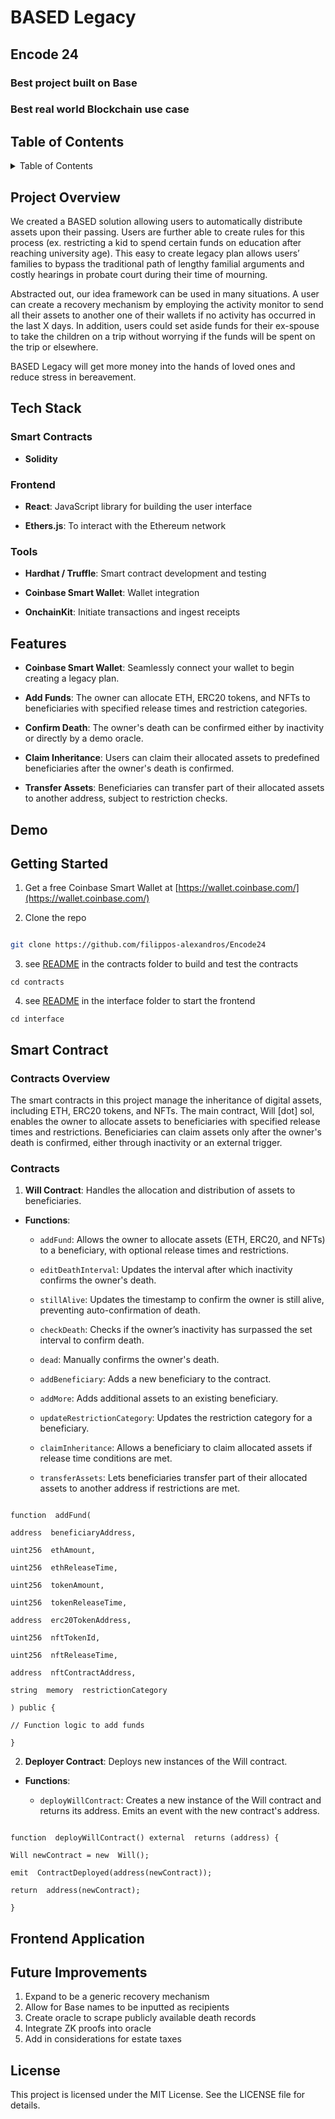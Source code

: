 <a  id="readme-top"></a>

# BASED Legacy

## Encode 24

### Best project built on Base

### Best real world Blockchain use case
<!-- TABLE OF CONTENTS -->

<h2>Table of Contents</h2>

<details>

<summary>Table of Contents</summary>

<ol>

<li>Project Overview</a></li>

<li>Tech Stack</a></li>

<li>Features</a></li>

<li>Demo</a></li>

<li>Getting Started</a></li>

<li>Smart Contract</a></li>

<li>Frontend Application</a></li>

<li>Future Improvements</a></li>

<li>License</a></li>

</ol>

</details>



## Project Overview

We created a BASED solution allowing users to automatically distribute assets upon their passing. Users are further able to create rules for this process (ex. restricting a kid to spend certain funds on education after reaching university age). This easy to create legacy plan allows users’ families to bypass the traditional path of lengthy familial arguments and costly hearings in probate court during their time of mourning.



Abstracted out, our idea framework can be used in many situations. A user can create a recovery mechanism by employing the activity monitor to send all their assets to another one of their wallets if no activity has occurred in the last X days. In addition, users could set aside funds for their ex-spouse to take the children on a trip without worrying if the funds will be spent on the trip or elsewhere.



BASED Legacy will get more money into the hands of loved ones and reduce stress in bereavement.



## Tech Stack

### Smart Contracts

-  **Solidity**



### Frontend

-  **React**: JavaScript library for building the user interface

-  **Ethers.js**: To interact with the Ethereum network



### Tools

-  **Hardhat / Truffle**: Smart contract development and testing

-  **Coinbase Smart Wallet**: Wallet integration

- **OnchainKit**: Initiate transactions and ingest receipts




## Features

-  **Coinbase Smart Wallet**: Seamlessly connect your wallet to begin creating a legacy plan.

-  **Add Funds**: The owner can allocate ETH, ERC20 tokens, and NFTs to beneficiaries with specified release times and restriction categories.

-  **Confirm Death**: The owner's death can be confirmed either by inactivity or directly by a demo oracle.

-  **Claim Inheritance**: Users can claim their allocated assets to predefined beneficiaries after the owner's death is confirmed.

-  **Transfer Assets**: Beneficiaries can transfer part of their allocated assets to another address, subject to restriction checks.



## Demo

## Getting Started

1. Get a free Coinbase Smart Wallet at [https://wallet.coinbase.com/](https://wallet.coinbase.com/)

2. Clone the repo

```sh

git clone https://github.com/filippos-alexandros/Encode24

```

3. see [README](https://github.com/filippos-alexandros/Encode24/tree/main/contracts/README.md) in the contracts folder to build and test the contracts

```
cd contracts
```

4. see [README](https://github.com/filippos-alexandros/Encode24/blob/main/interface/README.md) in the interface folder to start the frontend

```
cd interface
```



## Smart Contract

### Contracts Overview

The smart contracts in this project manage the inheritance of digital assets, including ETH, ERC20 tokens, and NFTs. The main contract, Will [dot] sol, enables the owner to allocate assets to beneficiaries with specified release times and restrictions. Beneficiaries can claim assets only after the owner's death is confirmed, either through inactivity or an external trigger.



### Contracts



1.  **Will Contract**: Handles the allocation and distribution of assets to beneficiaries.

-  **Functions**:

	-  `addFund`: Allows the owner to allocate assets (ETH, ERC20, and NFTs) to a beneficiary, with optional release times and restrictions.

	-  `editDeathInterval`: Updates the interval after which inactivity confirms the owner's death.

	-  `stillAlive`: Updates the timestamp to confirm the owner is still alive, preventing auto-confirmation of death.

	-  `checkDeath`: Checks if the owner’s inactivity has surpassed the set interval to confirm death.

	-  `dead`: Manually confirms the owner's death.

	-  `addBeneficiary`: Adds a new beneficiary to the contract.

	-  `addMore`: Adds additional assets to an existing beneficiary.

	-  `updateRestrictionCategory`: Updates the restriction category for a beneficiary.

	-  `claimInheritance`: Allows a beneficiary to claim allocated assets if release time conditions are met.

	-  `transferAssets`: Lets beneficiaries transfer part of their allocated assets to another address if restrictions are met.



```solidity

function  addFund(

address  beneficiaryAddress,

uint256  ethAmount,

uint256  ethReleaseTime,

uint256  tokenAmount,

uint256  tokenReleaseTime,

address  erc20TokenAddress,

uint256  nftTokenId,

uint256  nftReleaseTime,

address  nftContractAddress,

string  memory  restrictionCategory

) public {

// Function logic to add funds

}

```



2.  **Deployer Contract**: Deploys new instances of the Will contract.

-  **Functions**:

	-  `deployWillContract`: Creates a new instance of the Will contract and returns its address. Emits an event with the new contract's address.



```solidity

function  deployWillContract() external  returns (address) {

Will newContract = new  Will();

emit  ContractDeployed(address(newContract));

return  address(newContract);

}

```



## Frontend Application

## Future Improvements
1. Expand to be a generic recovery mechanism
2. Allow for Base names to be inputted as recipients
3. Create oracle to scrape publicly available death records
4. Integrate ZK proofs into oracle
5. Add in considerations for estate taxes

## License

This project is licensed under the MIT License. See the LICENSE file for details.
